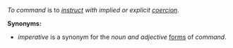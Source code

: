 *To command* is to *[instruct](https://github.com/gcassel/Modular-Organization-Terminology/blob/master/terms/instruct.md) with implied or explicit [coercion](https://github.com/gcassel/Modular-Organization-Terminology/blob/master/terms/coerce.md)*.
		
**Synonyms:**  
* *imperative* is a synonym for the *noun and adjective* [forms](https://github.com/gcassel/Modular-Organization-Terminology/blob/master/terms/form.md) of *command*.

